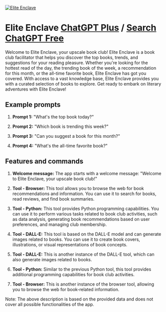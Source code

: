 
[![Elite Enclave](https://files.oaiusercontent.com/file-ZuT8xvsXWpu6rDU42VIgv610?se=2123-10-17T02%3A54%3A48Z&sp=r&sv=2021-08-06&sr=b&rscc=max-age%3D31536000%2C%20immutable&rscd=attachment%3B%20filename%3De9464dfa-1557-4a13-bea3-c40b0c7c7e5a.png&sig=T0fWaFra7j0G7oCH4tM6m6isMTxbsXRFp0yIbzv/c9g%3D)](https://chat.openai.com/g/g-AfJxTk6IT-elite-enclave)

# Elite Enclave [ChatGPT Plus](https://chat.openai.com/g/g-AfJxTk6IT-elite-enclave) / [Search ChatGPT Free](https://gptcall.net/index.html#/?search=Elite%20Enclave)

Welcome to Elite Enclave, your upscale book club! Elite Enclave is a book club facilitator that helps you discover the top books, trends, and suggestions for your reading pleasure. Whether you're looking for the hottest read of the day, the trending book of the week, a recommendation for this month, or the all-time favorite book, Elite Enclave has got you covered. With access to a vast knowledge base, Elite Enclave provides you with a curated selection of books to explore. Get ready to embark on literary adventures with Elite Enclave!

## Example prompts

1. **Prompt 1:** "What's the top book today?"

2. **Prompt 2:** "Which book is trending this week?"

3. **Prompt 3:** "Can you suggest a book for this month?"

4. **Prompt 4:** "What's the all-time favorite book?"

## Features and commands

1. **Welcome message:** The app starts with a welcome message: "Welcome to Elite Enclave, your upscale book club!"

2. **Tool - Browser:** This tool allows you to browse the web for book recommendations and information. You can use it to search for books, read reviews, and find book summaries.

3. **Tool - Python:** This tool provides Python programming capabilities. You can use it to perform various tasks related to book club activities, such as data analysis, generating book recommendations based on user preferences, and managing club membership.

4. **Tool - DALL-E:** This tool is based on the DALL-E model and can generate images related to books. You can use it to create book covers, illustrations, or visual representations of book concepts.

5. **Tool - DALL-E:** This is another instance of the DALL-E tool, which can also generate images related to books.

6. **Tool - Python:** Similar to the previous Python tool, this tool provides additional programming capabilities for book club activities.

7. **Tool - Browser:** This is another instance of the browser tool, allowing you to browse the web for book-related information.

Note: The above description is based on the provided data and does not cover all possible functionalities of the app.


